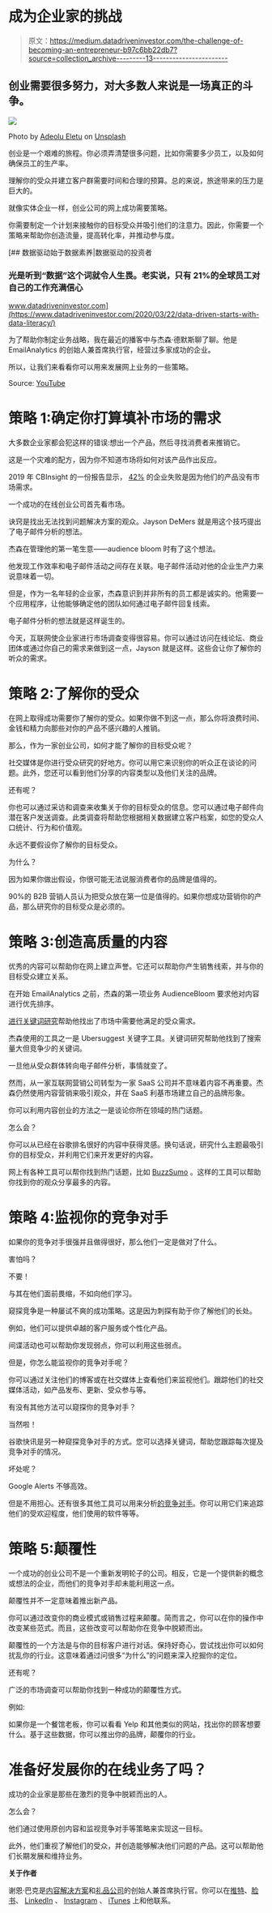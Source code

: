 # 成为企业家的挑战

> 原文：<https://medium.datadriveninvestor.com/the-challenge-of-becoming-an-entrepreneur-b97c6bb22db7?source=collection_archive---------13----------------------->

## 创业需要很多努力，对大多数人来说是一场真正的斗争。

![](img/f87113fb8a815132ef42a8b1e9e87642.png)

Photo by [Adeolu Eletu](https://unsplash.com/@adeolueletu?utm_source=medium&utm_medium=referral) on [Unsplash](https://unsplash.com?utm_source=medium&utm_medium=referral)

创业是一个艰难的旅程。你必须弄清楚很多问题，比如你需要多少员工，以及如何确保员工的生产率。

理解你的受众并建立客户群需要时间和合理的预算。总的来说，旅途带来的压力是巨大的。

就像实体企业一样，创业公司的网上成功需要策略。

你需要制定一个计划来接触你的目标受众并吸引他们的注意力。因此，你需要一个策略来帮助你创造流量，提高转化率，并推动参与度。

[](https://www.datadriveninvestor.com/2020/03/22/data-driven-starts-with-data-literacy/) [## 数据驱动始于数据素养|数据驱动的投资者

### 光是听到“数据”这个词就令人生畏。老实说，只有 21%的全球员工对自己的工作充满信心

www.datadriveninvestor.com](https://www.datadriveninvestor.com/2020/03/22/data-driven-starts-with-data-literacy/) 

为了帮助你制定业务战略，我在最近的播客中与杰森·德默斯聊了聊。他是 EmailAnalytics 的创始人兼首席执行官，经营过多家成功的企业。

所以，让我们来看看你可以用来发展网上业务的一些策略。

Source: [YouTube](https://www.youtube.com/watch?v=TezZxElfwCg)

# 策略 1:确定你打算填补市场的需求

大多数企业家都会犯这样的错误:想出一个产品，然后寻找消费者来推销它。

这是一个灾难的配方，因为你不知道市场将如何对该产品作出反应。

2019 年 CBInsight 的一份报告显示， [42%](https://www.cbinsights.com/reports/The-20-Reasons-Startups-Fail.pdf) 的企业失败是因为他们的产品没有市场需求。

一个成功的在线创业公司首先看市场。

诀窍是找出无法找到问题解决方案的观众。Jayson DeMers 就是用这个技巧提出了电子邮件分析的想法。

杰森在管理他的第一笔生意——audience bloom 时有了这个想法。

他发现工作效率和电子邮件活动之间存在关联。电子邮件活动对他的企业生产力来说意味着一切。

但是，作为一名年轻的企业家，杰森意识到并非所有的员工都是诚实的。他需要一个应用程序，让他能够确定他的团队如何通过电子邮件回复线索。

电子邮件分析的想法就是这样诞生的。

今天，互联网使企业家进行市场调查变得很容易。你可以通过访问在线论坛、商业团体或通过你自己的需求来做到这一点，Jayson 就是这样。这些会让你了解你的听众的需求。

# 策略 2:了解你的受众

在网上取得成功需要你了解你的受众。如果你做不到这一点，那么你将浪费时间、金钱和精力向那些对你的产品不感兴趣的人推销。

那么，作为一家创业公司，如何才能了解你的目标受众呢？

社交媒体是你进行受众研究的好地方。你可以用它来识别你的听众正在谈论的问题。此外，您还可以看到他们分享的内容类型以及他们关注的品牌。

还有呢？

你也可以通过采访和调查来收集关于你的目标受众的信息。您可以通过电子邮件向潜在客户发送调查。此类调查将帮助您根据相关数据建立客户档案，如您的受众人口统计、行为和价值观。

永远不要假设你了解你的目标受众。

为什么？

因为如果你做出假设，你很可能无法说服消费者你的品牌是值得的。

90%的 B2B 营销人员认为把受众放在第一位是值得的。如果你想成功营销你的产品，那么研究你的目标受众是必须的。

# 策略 3:创造高质量的内容

优秀的内容可以帮助你在网上建立声誉。它还可以帮助你产生销售线索，并与你的目标受众建立关系。

在开始 EmailAnalytics 之前，杰森的第一项业务 AudienceBloom 要求他对内容进行优先排序。

[进行关键词研究](https://shanebarker.com/blog/keyword-research-for-seo/)帮助他找出了市场中需要他满足的受众需求。

杰森使用的工具之一是 Ubersuggest 关键字工具。关键词研究帮助他找到了搜索量大但竞争少的关键词。

一旦他从受众群体转向电子邮件分析，事情就变了。

然而，从一家互联网营销公司转型为一家 SaaS 公司并不意味着内容不再重要。杰森仍然使用内容营销来吸引观众，并在 SaaS 利基市场建立自己的品牌形象。

你可以利用内容创业的方法之一是谈论你所在领域的热门话题。

怎么会？

你可以从已经在谷歌排名很好的内容中获得灵感。换句话说，研究什么主题最吸引你的目标受众，并利用它们来开发更好的内容。

网上有各种工具可以帮你找到热门话题，比如 [BuzzSumo](https://buzzsumo.com/) 。这样的工具可以帮助你找到你的观众分享最多的内容。

# 策略 4:监视你的竞争对手

如果你的竞争对手很强并且做得很好，那么他们一定是做对了什么。

害怕吗？

不要！

与其在他们面前畏缩，不如向他们学习。

窥探竞争是一种屡试不爽的成功策略。这是因为刺探有助于你了解他们的长处。

例如，他们可以提供卓越的客户服务或个性化产品。

间谍活动也可以帮助你发现弱点，你可以利用这些弱点。

但是，你怎么能监视你的竞争对手呢？

你可以通过关注他们的博客或在社交媒体上查看他们来监视他们。跟踪他们的社交媒体活动，如产品发布、更新、受众参与等。

有没有其他方法可以窥探你的竞争对手？

当然啦！

谷歌快讯是另一种窥探竞争对手的方式。您可以选择关键词，帮助您跟踪每次提及竞争对手的情况。

坏处呢？

Google Alerts 不够高效。

但是不用担心。还有很多其他工具可以用来分析[的竞争对手](https://shanebarker.com/blog/competitor-analysis-tools/)。你可以用它们来追踪他们的受欢迎程度，他们使用的软件等等。

# 策略 5:颠覆性

一个成功的创业公司不是一个重新发明轮子的公司。相反，它是一个提供新的概念或想法的企业，而他们的竞争对手却未能利用这一点。

颠覆性并不一定意味着推出新产品。

你可以通过改变你的商业模式或销售过程来颠覆。简而言之，你可以在你的操作中改变某些范式。而且，这些改变可以帮助你在竞争中脱颖而出。

颠覆性的一个方法是与你的目标客户进行对话。保持好奇心，尝试找出你可以如何扰乱你的行业。这意味着通过问很多“为什么”的问题来深入挖掘你的定位。

还有呢？

广泛的市场调查可以帮助你找到一种成功的颠覆性方式。

例如:

如果你是一个餐馆老板，你可以看看 Yelp 和其他类似的网站，找出你的顾客想要什么。基于这些数据，你可以推出你的品牌，颠覆你的行业。

# 准备好发展你的在线业务了吗？

成功的企业家是那些在激烈的竞争中脱颖而出的人。

怎么会？

他们通过使用原创内容和监视竞争对手等策略来实现这一目标。

此外，他们重视了解他们的受众，并创造能够解决他们问题的产品。这可以帮助他们长期发展和维持业务。

**关于作者**

谢恩·巴克是[内容解决方案](https://contentsolutions.io/)和[礼品公司](http://gifographics.co/)的创始人兼首席执行官。你可以在[推特](https://twitter.com/shane_barker)、[脸书](https://www.facebook.com/ShaneBarkerConsultant/)、 [LinkedIn](https://www.linkedin.com/in/shanebarker/) 、 [Instagram](https://www.instagram.com/shanebarker/) 、 [iTunes](https://podcasts.apple.com/us/podcast/shane-barkers-marketing-madness-podcast/id1472142690) 上和他联系。